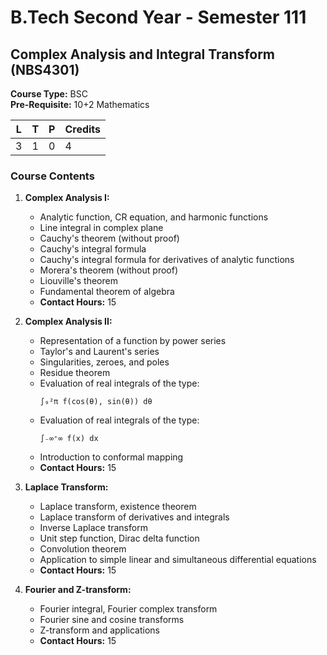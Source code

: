 # B.Tech Second Year - Semester 111

## Complex Analysis and Integral Transform (NBS4301)

**Course Type:** BSC  
**Pre-Requisite:** 10+2 Mathematics

| L | T | P | Credits |
|---|---|---|---------|
| 3 | 1 | 0 | 4       |

### Course Contents

1. **Complex Analysis I:**
   - Analytic function, CR equation, and harmonic functions
   - Line integral in complex plane
   - Cauchy's theorem (without proof)
   - Cauchy's integral formula
   - Cauchy's integral formula for derivatives of analytic functions
   - Morera's theorem (without proof)
   - Liouville's theorem
   - Fundamental theorem of algebra
   - **Contact Hours:** 15

2. **Complex Analysis II:**
   - Representation of a function by power series
   - Taylor's and Laurent's series
   - Singularities, zeroes, and poles
   - Residue theorem
   - Evaluation of real integrals of the type:
     ```
     ∫₀²π f(cos(θ), sin(θ)) dθ
     ```
   - Evaluation of real integrals of the type:
     ```
     ∫₋∞⁺∞ f(x) dx
     ```
   - Introduction to conformal mapping
   - **Contact Hours:** 15

3. **Laplace Transform:**
   - Laplace transform, existence theorem
   - Laplace transform of derivatives and integrals
   - Inverse Laplace transform
   - Unit step function, Dirac delta function
   - Convolution theorem
   - Application to simple linear and simultaneous differential equations
   - **Contact Hours:** 15

4. **Fourier and Z-transform:**
   - Fourier integral, Fourier complex transform
   - Fourier sine and cosine transforms
   - Z-transform and applications
   - **Contact Hours:** 15
